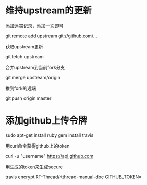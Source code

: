# 维持upstream的更新

添加远端记录，添加一次即可

  git remote add upstream git://github.com/...

获取upstream更新

  git fetch upstream

合并upstream到当前fork分支

  git merge upstream/origin

推到fork的远端

  git push origin master

# 添加github上传令牌 #

  sudo apt-get install ruby
  gem install travis

用curl命令获得github上的token

  curl -u "username" https://api.github.com

用生成的token来生成secure

  travis encrypt RT-Thread/rtthread-manual-doc GITHUB_TOKEN=
